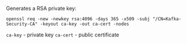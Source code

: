 Generates a RSA private key:
```
openssl req -new -newkey rsa:4096 -days 365 -x509 -subj "/CN=Kafka-Security-CA" -keyout ca-key -out ca-cert -nodes
```
`ca-key` - private key
`ca-cert` - public certificate 
